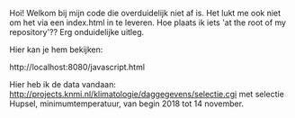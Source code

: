 Hoi! Welkom bij mijn code die overduidelijk niet af is. Het lukt me ook niet om het via een index.html in te leveren. Hoe plaats ik iets 'at the root of my repository'?? Erg onduidelijke uitleg.

Hier kan je hem bekijken:

http://localhost:8080/javascript.html

Hier heb ik de data vandaan:
http://projects.knmi.nl/klimatologie/daggegevens/selectie.cgi
met selectie Hupsel, minimumtemperatuur, van begin 2018 tot 14 november.
